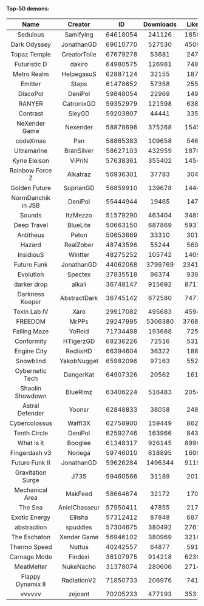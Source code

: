 #### Top-50 demons:

| Name | Creator | ID | Downloads | Likes |
|:---:|:---:|:---:|:---:|:---:|
| Sedulous | Samifying | 64618054 | 241126 | 18582
| Dark Odyssey | JonathanGD | 69010770 | 527530 | 45096
| Topaz Temple | CreatorToile | 67679278 | 53681 | 2479
| Futuristic D | dakiro | 64980575 | 126981 | 7488
| Metro Realm | HelpegasuS | 62887124 | 32155 | 1871
| Emitter | Staps | 61478652 | 57358 | 2559
| DiscoPol | DeniPol | 59848054 | 22969 | 1498
| RANYER | CatronixGD | 59352979 | 121598 | 6382
| Contrast | SleyGD | 59203807 | 44441 | 3357
| NeXender Game | Nexender | 58878696 | 375268 | 15454
| codeXmas | Pan | 58865383 | 109658 | 5462
| Ultramarine | BranSilver | 58627103 | 432959 | 18708
| Kyrie Eleison | ViPriN | 57638361 | 355402 | 14546
| Rainbow Force Z | Alkatraz | 56936301 | 37783 | 3048
| Golden Future | SuprianGD  | 56859910 | 139678 | 14442
| NormDanchik in JSB | DeniPol | 55444944 | 19465 | 1477
| Sounds | ItzMezzo | 51579290 | 463404 | 34857
| Deep Travel | BlueLite | 50663150 | 687869 | 59379
| Antitheus | Peton | 50653669 | 33310 | 3011
| Hazard | RealZober | 48743596 | 55244 | 5695
| InsidiouS | Wintter | 48275252 | 105742 | 14093
| Future Funk | JonathanGD | 44062068 | 3799769 | 234192
| Evolution | Spectex | 37835518 | 96374 | 9396
| darker drop | alkali | 36748147 | 915692 | 87172
| Darkness Keeper | AbstractDark | 36745142 | 672580 | 74772
| Toxin Lab IV | Xaro | 29917082 | 495683 | 45947
| FREEDOM | MrPPs | 29247995 | 5306380 | 376860
| Falling Maze | YoReid | 71734488 | 193688 | 7251
| Conformity | HTigerzGD | 68236226 | 72516 | 5317
| Engine City | RedlixHD | 66394604 | 36322 | 1885
| Snowblind | YakobNugget | 65982096 | 97163 | 5522
| Cybernetic Tech | DangerKat | 64907326 | 20562 | 1610
| Shaolin Showdown | BlueRimz | 63406224 | 516483 | 20546
| Astral Defender | Yoonsr | 62848833 | 38058 | 2482
| Cybercolossus | Waffl3X | 62758900 | 159449 | 8628
| Tenth Circle | DeniPol | 62592746 | 163966 | 8431
| What is it  | Booglee | 61348317 | 926145 | 89903
| Fingerdash v3 | Noriega | 59746010 | 618895 | 16094
| Future Funk II | JonathanGD | 59626284 | 1496344 | 91197
| Gravitation Surge | J735 | 59460566 | 31189 | 2019
|  Mechanical Area  | MakFeed | 58664674 | 32172 | 1703
| The Sea | AnielChasseur | 57950411 | 47855 | 2179
| Exotic Energy | Ellisha | 57312412 | 87848 | 6875
| abstraction | spuddles | 57304675 | 380492 | 27611
| The Eschaton | Xender Game | 56946102 | 380969 | 32182
| Thermo Speed | Nottus | 40242557 | 64877 | 5912
| Carnage Mode | Findexi | 36107975 | 914218 | 62309
| MeatMelter | NukeNacho | 31378074 | 280606 | 27145
| Flappy Dynamix II | RadiationV2 | 71850733 | 206976 | 7419
| vvvvvv | zejoant | 70205233 | 477193 | 35312
